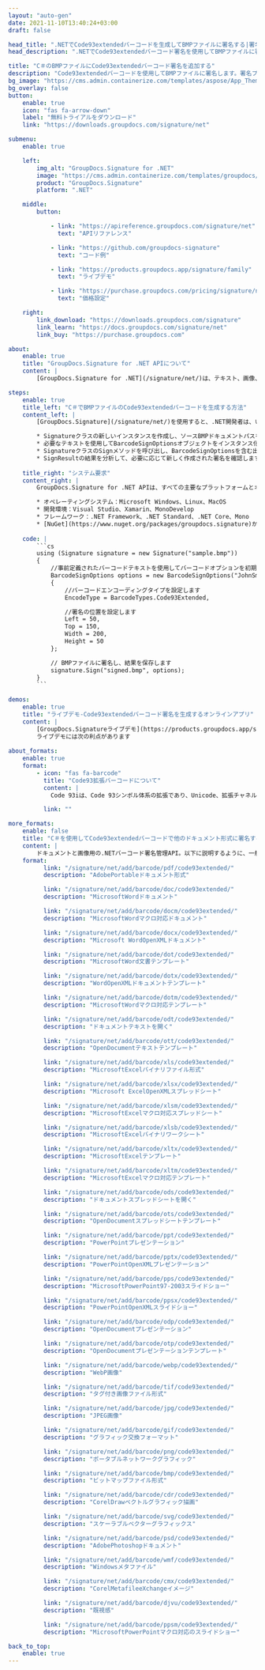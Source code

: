 ```yaml
---
layout: "auto-gen"
date: 2021-11-10T13:40:24+03:00
draft: false

head_title: ".NETでCode93extendedバーコードを生成してBMPファイルに署名する|署名文書"
head_description: ".NETでCode93extendedバーコード署名を使用してBMPファイルに署名する-人気のあるビジネスドキュメントや画像ファイル形式にバーコードを追加する."

title: "C＃のBMPファイルにCode93extendedバーコード署名を追加する"
description: "Code93extendedバーコードを使用してBMPファイルに署名します。署名プロパティを操作し、ニーズに合ったドキュメント内で高度な署名オプションを設定します."
bg_image: "https://cms.admin.containerize.com/templates/aspose/App_Themes/V3/images/bg/header1.png"
bg_overlay: false
button:
    enable: true
    icon: "fas fa-arrow-down"
    label: "無料トライアルをダウンロード"
    link: "https://downloads.groupdocs.com/signature/net"

submenu:
    enable: true

    left:
        img_alt: "GroupDocs.Signature for .NET"
        image: "https://cms.admin.containerize.com/templates/groupdocs/images/product-logos/90x90-noborder/groupdocs-signature-net.png"
        product: "GroupDocs.Signature"
        platform: ".NET"

    middle:
        button:

            - link: "https://apireference.groupdocs.com/signature/net"
              text: "APIリファレンス"

            - link: "https://github.com/groupdocs-signature"
              text: "コード例"

            - link: "https://products.groupdocs.app/signature/family"
              text: "ライブデモ"

            - link: "https://purchase.groupdocs.com/pricing/signature/net"
              text: "価格設定"

    right:
        link_download: "https://downloads.groupdocs.com/signature"
        link_learn: "https://docs.groupdocs.com/signature/net"
        link_buy: "https://purchase.groupdocs.com"

about:
    enable: true
    title: "GroupDocs.Signature for .NET APIについて"
    content: |
        [GroupDocs.Signature for .NET](/signature/net/)は、テキスト、画像、バーコード、スタンプ、フォームフィールド、QRコード、メタデータなどのさまざまな署名タイプを使用してデジタルドキュメントに電子署名するネイティブ.NETAPIです。ユーザーは、PDF、Microsoft Word、Excelワークシート、PowerPointプレゼンテーション、Adobe Photoshop、メタファイル、および画像ファイル形式内のデジタル署名を追加、編集、検証、削除、および検索でき、必要に応じて署名プロパティをカスタマイズするための追加サポートがあります。

steps:
    enable: true
    title_left: "C＃でBMPファイルのCode93extendedバーコードを生成する方法"
    content_left: |
        [GroupDocs.Signature](/signature/net/)を使用すると、.NET開発者は、いくつかの簡単な手順を実行することで、アプリケーション内のBMPファイルにCode93拡張バーコードを簡単に追加できます。

        * Signatureクラスの新しいインスタンスを作成し、ソースBMPドキュメントパスをコンストラクターパラメーターとして渡します。
        * 必要なテキストを使用してBarcodeSignOptionsオブジェクトをインスタンス化し、EncodeTypeプロパティをCode93Extendedに設定します。
        * SignatureクラスのSignメソッドを呼び出し、BarcodeSignOptionsを含む出力BMPファイル名を渡します。
        * SignResultの結果を分析して、必要に応じて新しく作成された署名を確認します。
        
    title_right: "システム要求"
    content_right: |
        GroupDocs.Signature for .NET APIは、すべての主要なプラットフォームとオペレーティングシステムでサポートされています。以下のコードを実行する前に、システムに次の前提条件がインストールされていることを確認してください。

        * オペレーティングシステム：Microsoft Windows、Linux、MacOS
        * 開発環境：Visual Studio、Xamarin、MonoDevelop
        * フレームワーク：.NET Framework、.NET Standard、.NET Core、Mono
        * [NuGet](https://www.nuget.org/packages/groupdocs.signature)からGroupDocs.Signaturefor.NETの最新バージョンをダウンロードします
        
    code: |
        ```cs
        using (Signature signature = new Signature("sample.bmp"))
        {
            //事前定義されたバーコードテキストを使用してバーコードオプションを初期化します
            BarcodeSignOptions options = new BarcodeSignOptions("JohnSmith")
            {
                //バーコードエンコーディングタイプを設定します
                EncodeType = BarcodeTypes.Code93Extended,

                //署名の位置を設定します
                Left = 50,
                Top = 150,
                Width = 200,
                Height = 50
            };

            // BMPファイルに署名し、結果を保存します 
            signature.Sign("signed.bmp", options);
        }
        ```
        
demos:
    enable: true
    title: "ライブデモ-Code93extendedバーコード署名を生成するオンラインアプリ"
    content: |
        [GroupDocs.Signatureライブデモ](https://products.groupdocs.app/signature/family)サイトにアクセスして、Code93extendedバーコードをBMPファイルに今すぐ追加してください。  
        ライブデモには次の利点があります
        
about_formats:
    enable: true
    format:
        - icon: "fas fa-barcode"
          title: "Code93拡張バーコードについて"
          content: |
            Code 93iは、Code 93シンボル体系の拡張であり、Unicode、拡張チャネル解釈（ECI）プロトコル、および追加のエラーチェック機能などのサポートが追加されています。コード93iは1999年に標準化され、線形シンボルの最高密度のデータエンコーディングの一部を提供します。

          link: ""

more_formats:
    enable: false
    title: "C＃を使用してCode93extendedバーコードで他のドキュメント形式に署名する"
    content: |
        ドキュメントと画像用の.NETバーコード署名管理API。以下に説明するように、一般的なファイル形式のいくつかにバーコード署名を追加します。
    format: 
          link: "/signature/net/add/barcode/pdf/code93extended/"
          description: "AdobePortableドキュメント形式"

          link: "/signature/net/add/barcode/doc/code93extended/"
          description: "MicrosoftWordドキュメント"

          link: "/signature/net/add/barcode/docm/code93extended/"
          description: "MicrosoftWordマクロ対応ドキュメント"

          link: "/signature/net/add/barcode/docx/code93extended/"
          description: "Microsoft WordOpenXMLドキュメント"

          link: "/signature/net/add/barcode/dot/code93extended/"
          description: "MicrosoftWord文書テンプレート"

          link: "/signature/net/add/barcode/dotx/code93extended/"
          description: "WordOpenXMLドキュメントテンプレート"

          link: "/signature/net/add/barcode/dotm/code93extended/"
          description: "MicrosoftWordマクロ対応テンプレート"       

          link: "/signature/net/add/barcode/odt/code93extended/"
          description: "ドキュメントテキストを開く"

          link: "/signature/net/add/barcode/ott/code93extended/"
          description: "OpenDocumentテキストテンプレート"

          link: "/signature/net/add/barcode/xls/code93extended/"
          description: "MicrosoftExcelバイナリファイル形式"

          link: "/signature/net/add/barcode/xlsx/code93extended/"
          description: "Microsoft ExcelOpenXMLスプレッドシート"

          link: "/signature/net/add/barcode/xlsm/code93extended/"
          description: "MicrosoftExcelマクロ対応スプレッドシート"

          link: "/signature/net/add/barcode/xlsb/code93extended/"
          description: "MicrosoftExcelバイナリワークシート"

          link: "/signature/net/add/barcode/xltx/code93extended/"
          description: "MicrosoftExcelテンプレート"

          link: "/signature/net/add/barcode/xltm/code93extended/"
          description: "MicrosoftExcelマクロ対応テンプレート"

          link: "/signature/net/add/barcode/ods/code93extended/"
          description: "ドキュメントスプレッドシートを開く"

          link: "/signature/net/add/barcode/ots/code93extended/"
          description: "OpenDocumentスプレッドシートテンプレート"

          link: "/signature/net/add/barcode/ppt/code93extended/"
          description: "PowerPointプレゼンテーション"

          link: "/signature/net/add/barcode/pptx/code93extended/"
          description: "PowerPointOpenXMLプレゼンテーション"

          link: "/signature/net/add/barcode/pps/code93extended/"
          description: "MicrosoftPowerPoint97-2003スライドショー"

          link: "/signature/net/add/barcode/ppsx/code93extended/"
          description: "PowerPointOpenXMLスライドショー"                              

          link: "/signature/net/add/barcode/odp/code93extended/"
          description: "OpenDocumentプレゼンテーション"

          link: "/signature/net/add/barcode/otp/code93extended/"
          description: "OpenDocumentプレゼンテーションテンプレート"

          link: "/signature/net/add/barcode/webp/code93extended/"
          description: "WebP画像"

          link: "/signature/net/add/barcode/tif/code93extended/"
          description: "タグ付き画像ファイル形式"

          link: "/signature/net/add/barcode/jpg/code93extended/"
          description: "JPEG画像"

          link: "/signature/net/add/barcode/gif/code93extended/"
          description: "グラフィック交換フォーマット"

          link: "/signature/net/add/barcode/png/code93extended/"
          description: "ポータブルネットワークグラフィック"

          link: "/signature/net/add/barcode/bmp/code93extended/"
          description: "ビットマップファイル形式"

          link: "/signature/net/add/barcode/cdr/code93extended/"
          description: "CorelDrawベクトルグラフィック描画"

          link: "/signature/net/add/barcode/svg/code93extended/"
          description: "スケーラブルベクターグラフィックス"

          link: "/signature/net/add/barcode/psd/code93extended/"
          description: "AdobePhotoshopドキュメント"

          link: "/signature/net/add/barcode/wmf/code93extended/"
          description: "Windowsメタファイル"        

          link: "/signature/net/add/barcode/cmx/code93extended/"
          description: "CorelMetafileeXchangeイメージ"

          link: "/signature/net/add/barcode/djvu/code93extended/"
          description: "既視感"

          link: "/signature/net/add/barcode/ppsm/code93extended/"
          description: "MicrosoftPowerPointマクロ対応のスライドショー"

back_to_top:
    enable: true
---
```

